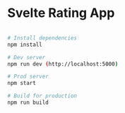 # Svelte Rating App


```bash

# Install dependencies
npm install

# Dev server
npm run dev (http://localhost:5000)

# Prod server
npm start

# Build for production
npm run build
```
